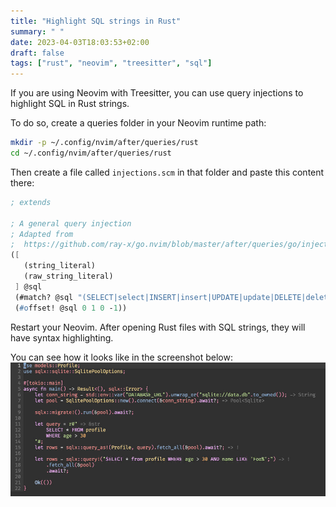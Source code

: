 ```yaml
---
title: "Highlight SQL strings in Rust"
summary: " "
date: 2023-04-03T18:03:53+02:00
draft: false
tags: ["rust", "neovim", "treesitter", "sql"]
---
```


If you are using Neovim with Treesitter, you can use query injections to highlight SQL in Rust strings.

To do so, create a queries folder in your Neovim runtime path:
```sh
mkdir -p ~/.config/nvim/after/queries/rust
cd ~/.config/nvim/after/queries/rust
```

Then create a file called `injections.scm` in that folder and paste this content there:

```scheme
; extends

; A general query injection
; Adapted from 
;  https://github.com/ray-x/go.nvim/blob/master/after/queries/go/injections.scm
([
   (string_literal)
   (raw_string_literal)
 ] @sql
 (#match? @sql "(SELECT|select|INSERT|insert|UPDATE|update|DELETE|delete).+(FROM|from|INTO|into|VALUES|values|SET|set).*(WHERE|where|GROUP BY|group by)?")
 (#offset! @sql 0 1 0 -1))
```

Restart your Neovim. After opening Rust files with SQL strings, they will have syntax highlighting.

You can see how it looks like in the screenshot below:
![Screenshot](/images/rust-sql-highlight.jpg)
